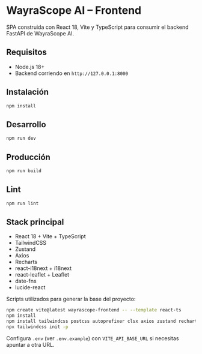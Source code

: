 # WayraScope AI – Frontend

SPA construida con React 18, Vite y TypeScript para consumir el backend FastAPI de WayraScope AI.

## Requisitos
- Node.js 18+
- Backend corriendo en `http://127.0.0.1:8000`

## Instalación
```bash
npm install
```

## Desarrollo
```bash
npm run dev
```

## Producción
```bash
npm run build
```

## Lint
```bash
npm run lint
```

## Stack principal
- React 18 + Vite + TypeScript
- TailwindCSS
- Zustand
- Axios
- Recharts
- react-i18next + i18next
- react-leaflet + Leaflet
- date-fns
- lucide-react

Scripts utilizados para generar la base del proyecto:
```bash
npm create vite@latest wayrascope-frontend -- --template react-ts
npm install
npm install tailwindcss postcss autoprefixer clsx axios zustand recharts lucide-react date-fns react-i18next i18next react-leaflet leaflet
npx tailwindcss init -p
```

Configura `.env` (ver `.env.example`) con `VITE_API_BASE_URL` si necesitas apuntar a otra URL.
